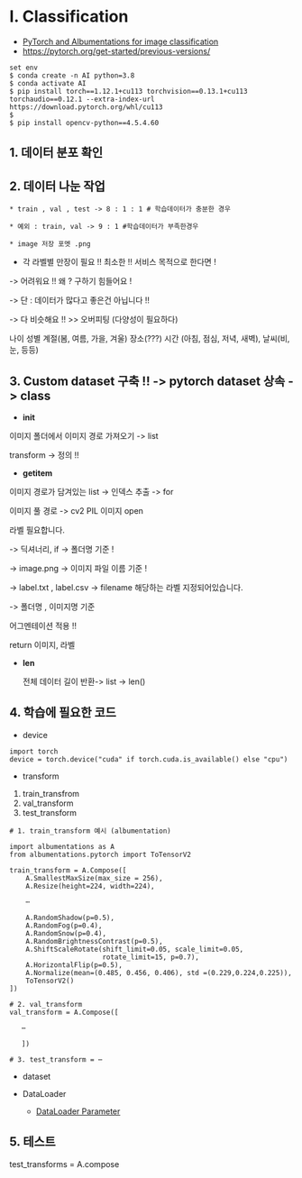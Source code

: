 # I. Classification 

* [PyTorch and Albumentations for image classification](https://albumentations.ai/docs/examples/pytorch_classification/)
* https://pytorch.org/get-started/previous-versions/

```
set env
$ conda create -n AI python=3.8
$ conda activate AI
$ pip install torch==1.12.1+cu113 torchvision==0.13.1+cu113 torchaudio==0.12.1 --extra-index-url https://download.pytorch.org/whl/cu113
$ 
$ pip install opencv-python==4.5.4.60
```


## 1. 데이터 분포 확인 



## 2. 데이터 나눈 작업 

    * train , val , test -> 8 : 1 : 1 # 학습데이터가 충분한 경우

    * 예외 : train, val -> 9 : 1 #학습데이터가 부족한경우 

    * image 저장 포멧 .png 

* 각 라벨별 만장이 필요 !! 최소한 !! 서비스 목적으로 한다면 ! 

-> 어려워요 !! 왜 ? 구하기 힘들어요 ! 

-> 단 : 데이터가 많다고 좋은건 아닙니다 !! 

-> 다 비슷해요 !! >> 오버피팅 (다양성이 필요하다)

나이 성별 계절(봄, 여름, 가을, 겨울) 장소(???) 시간 (아침, 점심, 저녁, 새벽), 날씨(비, 눈, 등등)



## 3. Custom dataset 구축 !! -> pytorch dataset 상속 -> class 

* __init__

이미지 폴더에서 이미지 경로 가져오기 -> list 

transform -> 정의 !! 

* __getitem__

이미지 경로가 담겨있는 list -> 인덱스 추출 -> for

이미지 풀 경로 -> cv2 PIL 이미지 open 

라벨 필요합니다. 

   -> 딕셔너리, if -> 폴더명 기준 ! 

   -> image.png  -> 이미지 파일 이름 기준 ! 

   -> label.txt , label.csv -> filename 해당하는 라벨 지정되어있습니다. 

   -> 폴더명 , 이미지명 기준 

어그멘테이션 적용 !! 

  return 이미지, 라벨 

* __len__

   전체 데이터 길이 반환-> list -> len()


 

## 4. 학습에 필요한 코드 

* device
```
import torch
device = torch.device("cuda" if torch.cuda.is_available() else "cpu")
```

* transform
1. train_transfrom
2. val_transform
3. test_transform

```
# 1. train_transform 예시 (albumentation)

import albumentations as A
from albumentations.pytorch import ToTensorV2

train_transform = A.Compose([
    A.SmallestMaxSize(max_size = 256),
    A.Resize(height=224, width=224),
    
    ⋯

    A.RandomShadow(p=0.5),
    A.RandomFog(p=0.4),
    A.RandomSnow(p=0.4),
    A.RandomBrightnessContrast(p=0.5),
    A.ShiftScaleRotate(shift_limit=0.05, scale_limit=0.05,
                       rotate_limit=15, p=0.7),
    A.HorizontalFlip(p=0.5),
    A.Normalize(mean=(0.485, 0.456, 0.406), std =(0.229,0.224,0.225)),
    ToTensorV2()
])

# 2. val_transform
val_transform = A.Compose([

   ⋯
   
   ])
   
# 3. test_transform = ⋯

```

* dataset

* DataLoader

   * [DataLoader Parameter](https://subinium.github.io/pytorch-dataloader/)
 

## 5. 테스트

test_transforms = A.compose

